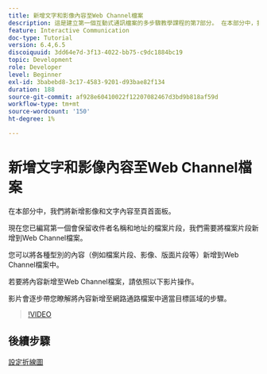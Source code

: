 ```yaml
---
title: 新增文字和影像內容至Web Channel檔案
description: 這是建立第一個互動式通訊檔案的多步驟教學課程的第7部分。 在本部分中，我們將新增影像和文字內容至頁首面板。
feature: Interactive Communication
doc-type: Tutorial
version: 6.4,6.5
discoiquuid: 3dd64e7d-3f13-4022-bb75-c9dc1884bc19
topic: Development
role: Developer
level: Beginner
exl-id: 3babebd8-3c17-4583-9201-d93bae82f134
duration: 188
source-git-commit: af928e60410022f12207082467d3bd9b818af59d
workflow-type: tm+mt
source-wordcount: '150'
ht-degree: 1%

---
```


# 新增文字和影像內容至Web Channel檔案

在本部分中，我們將新增影像和文字內容至頁首面板。

現在您已編寫第一個會保留收件者名稱和地址的檔案片段，我們需要將檔案片段新增到Web Channel檔案。

您可以將各種型別的內容（例如檔案片段、影像、版面片段等）新增到Web Channel檔案中。

若要將內容新增至Web Channel檔案，請依照以下影片操作。

影片會逐步帶您瞭解將內容新增至網路通路檔案中適當目標區域的步驟。

>[!VIDEO](https://video.tv.adobe.com/v/22359?quality=12&learn=on)

## 後續步驟

[設定折線圖](./parteight.md)
